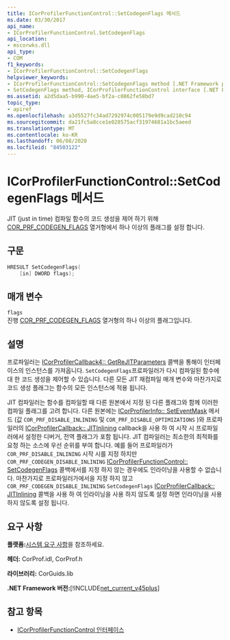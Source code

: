 ```yaml
---
title: ICorProfilerFunctionControl::SetCodegenFlags 메서드
ms.date: 03/30/2017
api_name:
- ICorProfilerFunctionControl.SetCodegenFlags
api_location:
- mscorwks.dll
api_type:
- COM
f1_keywords:
- ICorProfilerFunctionControl::SetCodegenFlags
helpviewer_keywords:
- ICorProfilerFunctionControl::SetCodegenFlags method [.NET Framework profiling]
- SetCodegenFlags method, ICorProfilerFunctionControl interface [.NET Framework profiling]
ms.assetid: a2d5daa5-b990-4ae5-bf2a-c0862fe58bd7
topic_type:
- apiref
ms.openlocfilehash: a3d5527fc34ad7292974c005179e9d9cad210c94
ms.sourcegitcommit: da21fc5a8cce1e028575acf31974681a1bc5aeed
ms.translationtype: MT
ms.contentlocale: ko-KR
ms.lasthandoff: 06/08/2020
ms.locfileid: "84503122"
---
```

# <a name="icorprofilerfunctioncontrolsetcodegenflags-method"></a>ICorProfilerFunctionControl::SetCodegenFlags 메서드
JIT (just in time) 컴파일 함수의 코드 생성을 제어 하기 위해 [COR_PRF_CODEGEN_FLAGS](cor-prf-codegen-flags-enumeration.md) 열거형에서 하나 이상의 플래그를 설정 합니다.  
  
## <a name="syntax"></a>구문  
  
```cpp  
HRESULT SetCodegenFlags(  
    [in] DWORD flags);  
```  
  
## <a name="parameters"></a>매개 변수  
 `flags`  
 진행 [COR_PRF_CODEGEN_FLAGS](cor-prf-codegen-flags-enumeration.md) 열거형의 하나 이상의 플래그입니다.  
  
## <a name="remarks"></a>설명  
 프로파일러는 [ICorProfilerCallback4:: GetReJITParameters](icorprofilercallback4-getrejitparameters-method.md) 콜백을 통해이 인터페이스의 인스턴스를 가져옵니다. `SetCodegenFlags`프로파일러가 다시 컴파일된 함수에 대 한 코드 생성을 제어할 수 있습니다. 다른 모든 JIT 재컴파일 매개 변수와 마찬가지로 코드 생성 플래그는 함수의 모든 인스턴스에 적용 됩니다.  
  
 JIT 컴파일러는 함수를 컴파일할 때 다른 원본에서 지정 된 다른 플래그와 함께 이러한 컴파일 플래그를 고려 합니다.  다른 원본에는 [ICorProfilerInfo:: SetEventMask](icorprofilerinfo-seteventmask-method.md) 메서드 (값 `COR_PRF_DISABLE_INLINING` 및 `COR_PRF_DISABLE_OPTIMIZATIONS` )와 프로파일러의 [ICorProfilerCallback:: JITInlining](icorprofilercallback-jitinlining-method.md) callback을 사용 하 여 시작 시 프로파일러에서 설정한 디버거, 전역 플래그가 포함 됩니다.  JIT 컴파일러는 최소한의 최적화를 요청 하는 소스에 우선 순위를 부여 합니다.  예를 들어 프로파일러가 `COR_PRF_DISABLE_INLINING` 시작 시를 지정 하지만 `COR_PRF_CODEGEN_DISABLE_INLINING` [ICorProfilerFunctionControl:: SetCodegenFlags](icorprofilerfunctioncontrol-setcodegenflags-method.md) 콜백에서를 지정 하지 않는 경우에도 인라이닝을 사용할 수 없습니다.  마찬가지로 프로파일러가에서을 지정 하지 않고 `COR_PRF_CODEGEN_DISABLE_INLINING` `SetCodegenFlags` [ICorProfilerCallback:: JITInlining](icorprofilercallback-jitinlining-method.md) 콜백을 사용 하 여 인라이닝을 사용 하지 않도록 설정 하면 인라이닝을 사용 하지 않도록 설정 됩니다.  
  
## <a name="requirements"></a>요구 사항  
 **플랫폼:**[시스템 요구 사항](../../get-started/system-requirements.md)을 참조하세요.  
  
 **헤더:** CorProf.idl, CorProf.h  
  
 **라이브러리:** CorGuids.lib  
  
 **.NET Framework 버전:**[!INCLUDE[net_current_v45plus](../../../../includes/net-current-v45plus-md.md)]  
  
## <a name="see-also"></a>참고 항목

- [ICorProfilerFunctionControl 인터페이스](icorprofilerfunctioncontrol-interface.md)
